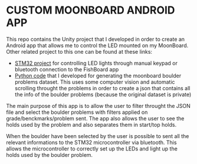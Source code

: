 # CUSTOM MOONBOARD ANDROID APP

This repo contains the Unity project that I developed in order to create an Android app that allows me to control the LED mounted on my MoonBoard. Other related project to this one can be found at these links:

- [STM32 project](https://github.com/AlessandroAvi/Moonboard_LED_DIY) for controlling LED lights through manual keypad or bluetooth connection to the FishBoard app
- [Python code](https://github.com/AlessandroAvi/Moonboard_Dataset) that I developed for generating the moonboard boulder problems dataset. This uses some computer vision and automatic scrolling throught the problems in order to create a json that contains all the info of the boulder problems (because the original dataset is private)

The main purpose of this app is to allow the user to filter throught the JSON file and select the boulder problems with filters applied on grade/benckmarks/problem sent. The app also allows the user to see the holds used by the problem and also separates them in start/top holds. 

When the boulder have been selected by the user is possible to sent all the relevant informations to the STM32 microcontroller via bluetooth. This allows the microcontroller to correctly set up the LEDs and light up the holds used by the boulder problem.
